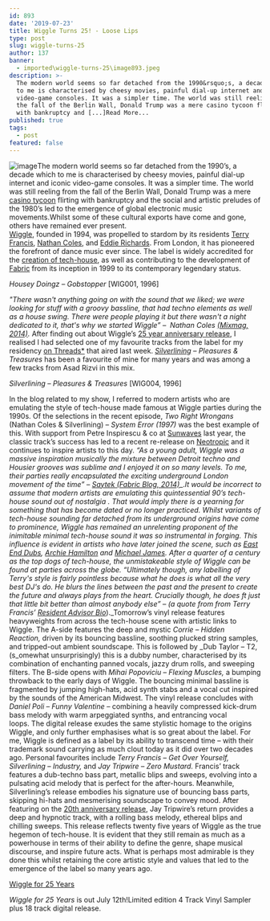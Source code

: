 ```yaml
---
id: 893
date: '2019-07-23'
title: Wiggle Turns 25! - Loose Lips
type: post
slug: wiggle-turns-25
author: 137
banner:
  - imported\wiggle-turns-25\image893.jpeg
description: >-
  The modern world seems so far detached from the 1990&rsquo;s, a decade which
  to me is characterised by cheesy movies, painful dial-up internet and iconic
  video-game consoles. It was a simpler time. The world was still reeling from
  the fall of the Berlin Wall, Donald Trump was a mere casino tycoon flirting
  with bankruptcy and [...]Read More...
published: true
tags:
  - post
featured: false
---
```

![image](../imported\wiggle-turns-25\image893.jpeg)The modern world seems so far detached from the 1990’s, a decade which to me is characterised by cheesy movies, painful dial-up internet and iconic video-game consoles. It was a simpler time. The world was still reeling from the fall of the Berlin Wall, Donald Trump was a mere [casino tycoon](https://www.nytimes.com/1992/12/12/business/company-news-trump-s-plaza-hotel-bankruptcy-plan-approved.html?mtrref=undefined&gwh=432EFA29DD59D4F8BA053C5AE56F0B14&gwt=pay) flirting with bankruptcy and the social and artistic preludes of the 1980’s led to the emergence of global electronic music movements.Whilst some of these cultural exports have come and gone, others have remained ever present.  
[Wiggle](https://www.facebook.com/wigglelondon/), founded in 1994, was propelled to stardom by its residents [Terry Francis](https://www.residentadvisor.net/dj/terryfrancis), [Nathan Coles](https://www.residentadvisor.net/dj/nathancoles), and [Eddie Richards](https://www.residentadvisor.net/dj/eddierichards). From London, it has pioneered the forefront of dance music ever since. The label is widely accredited for the [creation of tech-house](https://mixmag.net/read/wiggle-and-the-birth-of-tech-house-blog), as well as contributing to the development of [Fabric](https://www.fabriclondon.com/artist/view/terry-francis) from its inception in 1999 to its contemporary legendary status. 

_Housey Doingz – Gobstopper_ \[WIG001, 1996\]

_"There wasn't anything going on with the sound that we liked; we were looking for stuff with a groovy bassline, that had techno elements as well as a house swing. There were people playing it but there wasn't a night dedicated to it, that's why we started Wiggle” –  Nathan Coles_ [_(Mixmag, 2014)_](https://mixmag.net/read/wiggle-and-the-birth-of-tech-house-blog)_._ After finding out about Wiggle’s [25 year anniversary release](https://soundcloud.com/wiggle-london/sets/wiggle-for-25-years), I realised I had selected one of my favourite tracks from the label for my residency [on Threads\*](https://threadsradio.com/minimal-with-meaney-vol-1/) that aired last week. [_Silverlining_](https://www.facebook.com/silverlining.dubs/) _– Pleasures & Treasures_ has been a favourite of mine for many years and was among a few tracks from Asad Rizvi in this mix.

_Silverlining – Pleasures & Treasures_ \[WIG004, 1996\]

In the blog related to my show, I referred to modern artists who are emulating the style of tech-house made famous at Wiggle parties during the 1990s. Of the selections in the recent episode, _Two Right Wrongans_ (Nathan Coles & Silverlining) – _System Error (1997)_ was the best example of this. With support from Petre Inspirescu & co at [Sunwaves](https://www.facebook.com/watch/?v=688133054911845) last year, the classic track’s success has led to a recent re-release on [Neotropic](https://www.phonicarecords.com/product/two-right-wrongans-system-error-pre-order-neotropiq/156177) and it continues to inspire artists to this day. _“As a young adult, Wiggle was a massive inspiration musically the mixture between Detroit techno and Housier grooves was sublime and I enjoyed it on so many levels. To me, their parties really encapsulated the exciting underground London movement of the time” –_ [_Saytek (Fabric Blog, 2014)_](https://www.fabriclondon.com/blog/view/wiggle-for-20-years-a-storied-history-of-wiggle)_._It would be incorrect to assume that modern artists are emulating this quintessential 90’s tech-house sound out of nostalgia . That would imply there is a yearning for something that has become dated or no longer practiced. Whilst variants of tech-house sounding far detached from its underground origins have come to prominence, Wiggle has remained an unrelenting proponent of the inimitable minimal tech-house sound it was so instrumental in forging. This influence is evident in artists who have later joined the scene, such as [East End Dubs](https://www.discogs.com/artist/3039433-East-End-Dubs), [Archie Hamilton](https://www.beatport.com/artist/archie-hamilton/124071) and [Michael James](https://www.beatport.com/artist/michael-james/109779). After a quarter of a century as the top dogs of tech-house, the unmistakeable style of Wiggle can be found at parties across the globe. _“Ultimately though, any labelling of Terry's style is fairly pointless because what he does is what all the very best DJ's do. He blurs the lines between the past and the present to create the future and always plays from the heart. Crucially though, he does ft just that little bit better than almost anybody else” – (a quote from from Terry Francis’_ [_Resident Advisor Bio_](https://www.residentadvisor.net/dj/terryfrancis/biography)_)._Tomorrow’s vinyl release features heavyweights from across the tech-house scene with artistic links to Wiggle. The A-side features the deep and mystic _Corrie – Hidden Reaction,_ driven by its bouncing bassline, soothing plucked string samples, and tripped-out ambient soundscape. This is followed by _Dub Taylor – T2, (s_omewhat unsurprisingly) this is a dubby number, characterised by its combination of enchanting panned vocals, jazzy drum rolls, and sweeping filters. The B-side opens with _Mihai Popoviciu – Flexing Muscles,_ a bumping throwback to the early days of Wiggle. The bouncing minimal bassline is fragmented by jumping high-hats, acid synth stabs and a vocal cut inspired by the sounds of the American Midwest. The vinyl release concludes with _Daniel Poli – Funny Valentine –_ combining a heavily compressed kick-drum bass melody with warm arpeggiated synths, and entrancing vocal loops. The digital release exudes the same stylistic homage to the origins Wiggle, and only further emphasises what is so great about the label. For me, Wiggle is defined as a label by its ability to transcend time – with their trademark sound carrying as much clout today as it did over two decades ago. Personal favourites include _Terry Francis – Get Over Yourself, Silverlining – Industry,_ and _Jay Tripwire – Zero Mustard._ Francis’ track features a dub-techno bass part, metallic blips and sweeps, evolving into a pulsating acid melody that is perfect for the after-hours. Meanwhile, Silverlining’s release embodies his signature use of bouncing bass parts, skipping hi-hats and mesmerising soundscape to convey mood. After featuring on the [20th anniversary release](http://www.fabriclondon.com/store/wiggle-for-20-years.html), Jay Tripwire’s return provides a deep and hypnotic track, with a rolling bass melody, ethereal blips and chilling sweeps. This release reflects twenty five years of Wiggle as the true hegemon of tech-house. It is evident that they still remain as much as a powerhouse in terms of their ability to define the genre, shape musical discourse, and inspire future acts. What is perhaps most admirable is they done this whilst retaining the core artistic style and values that led to the emergence of the label so many years ago. 

[Wiggle for 25 Years](https://soundcloud.com/wiggle-london/sets/wiggle-for-25-years)

_Wiggle for 25 Years_ is out July 12th!Limited edition 4 Track Vinyl Sampler plus 18 track digital release.
